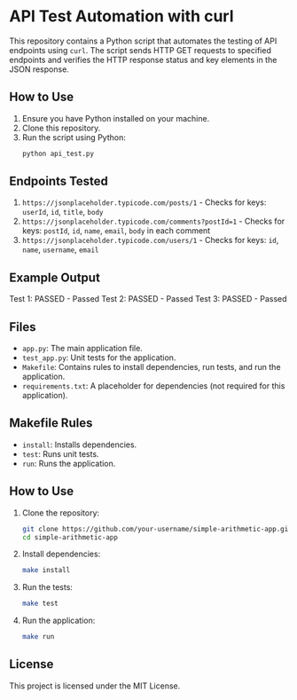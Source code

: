 # API Test Automation with curl

This repository contains a Python script that automates the testing of API endpoints using `curl`. The script sends HTTP GET requests to specified endpoints and verifies the HTTP response status and key elements in the JSON response.

## How to Use

1. Ensure you have Python installed on your machine.
2. Clone this repository.
3. Run the script using Python:
    ```sh
    python api_test.py
    ```

## Endpoints Tested

1. `https://jsonplaceholder.typicode.com/posts/1` - Checks for keys: `userId`, `id`, `title`, `body`
2. `https://jsonplaceholder.typicode.com/comments?postId=1` - Checks for keys: `postId`, `id`, `name`, `email`, `body` in each comment
3. `https://jsonplaceholder.typicode.com/users/1` - Checks for keys: `id`, `name`, `username`, `email`

## Example Output

Test 1: PASSED - Passed
Test 2: PASSED - Passed
Test 3: PASSED - Passed

## Files

- `app.py`: The main application file.
- `test_app.py`: Unit tests for the application.
- `Makefile`: Contains rules to install dependencies, run tests, and run the application.
- `requirements.txt`: A placeholder for dependencies (not required for this application).

## Makefile Rules

- `install`: Installs dependencies.
- `test`: Runs unit tests.
- `run`: Runs the application.

## How to Use

1. Clone the repository:
    ```sh
    git clone https://github.com/your-username/simple-arithmetic-app.git
    cd simple-arithmetic-app
    ```

2. Install dependencies:
    ```sh
    make install
    ```

3. Run the tests:
    ```sh
    make test
    ```

4. Run the application:
    ```sh
    make run
    ```

## License

This project is licensed under the MIT License.
